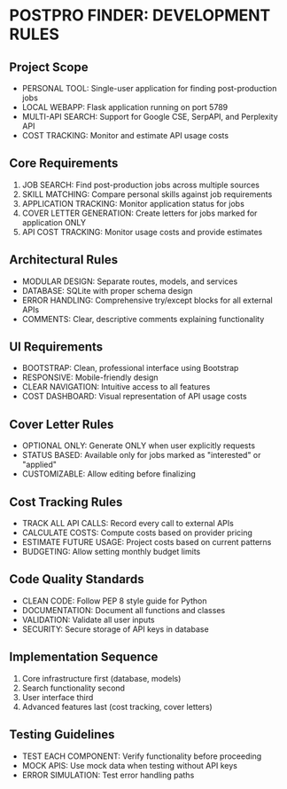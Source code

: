 # POSTPRO FINDER: DEVELOPMENT RULES

## Project Scope
- PERSONAL TOOL: Single-user application for finding post-production jobs
- LOCAL WEBAPP: Flask application running on port 5789
- MULTI-API SEARCH: Support for Google CSE, SerpAPI, and Perplexity API
- COST TRACKING: Monitor and estimate API usage costs

## Core Requirements
1. JOB SEARCH: Find post-production jobs across multiple sources
2. SKILL MATCHING: Compare personal skills against job requirements
3. APPLICATION TRACKING: Monitor application status for jobs
4. COVER LETTER GENERATION: Create letters for jobs marked for application ONLY
5. API COST TRACKING: Monitor usage costs and provide estimates

## Architectural Rules
- MODULAR DESIGN: Separate routes, models, and services
- DATABASE: SQLite with proper schema design
- ERROR HANDLING: Comprehensive try/except blocks for all external APIs
- COMMENTS: Clear, descriptive comments explaining functionality

## UI Requirements
- BOOTSTRAP: Clean, professional interface using Bootstrap
- RESPONSIVE: Mobile-friendly design
- CLEAR NAVIGATION: Intuitive access to all features
- COST DASHBOARD: Visual representation of API usage costs

## Cover Letter Rules
- OPTIONAL ONLY: Generate ONLY when user explicitly requests
- STATUS BASED: Available only for jobs marked as "interested" or "applied"
- CUSTOMIZABLE: Allow editing before finalizing

## Cost Tracking Rules
- TRACK ALL API CALLS: Record every call to external APIs
- CALCULATE COSTS: Compute costs based on provider pricing
- ESTIMATE FUTURE USAGE: Project costs based on current patterns
- BUDGETING: Allow setting monthly budget limits

## Code Quality Standards
- CLEAN CODE: Follow PEP 8 style guide for Python
- DOCUMENTATION: Document all functions and classes
- VALIDATION: Validate all user inputs
- SECURITY: Secure storage of API keys in database

## Implementation Sequence
1. Core infrastructure first (database, models)
2. Search functionality second
3. User interface third
4. Advanced features last (cost tracking, cover letters)

## Testing Guidelines
- TEST EACH COMPONENT: Verify functionality before proceeding
- MOCK APIS: Use mock data when testing without API keys
- ERROR SIMULATION: Test error handling paths
